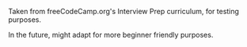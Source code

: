Taken from freeCodeCamp.org's Interview Prep curriculum, for testing purposes.

In the future, might adapt for more beginner friendly purposes.